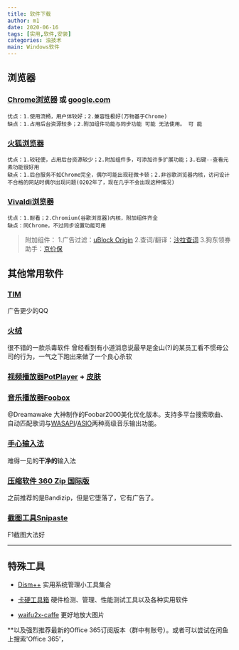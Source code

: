 ```yaml
---
title: 软件下载
author: m1
date: 2020-06-16
tags: [实用,软件,安装]
categories: 浊技术
main: Windows软件
---
```


## 浏览器

### [Chrome浏览器](https://www.google.cn/intl/zh-CN/chrome/) 或 [google.com](https://www.google.com/intl/zh-CN/chrome/)

    优点：1.使用流畅，用户体较好；2.兼容性极好(万物基于Chrome)
    缺点：1.占用后台资源较多；2.附加组件功能与同步功能 可能 无法使用。 可 能

### [火狐浏览器](https://www.mozilla.org/zh-CN/firefox/new/?redirect_source=firefox-com)

    优点：1.较轻便，占用后台资源较少；2.附加组件多，可添加许多扩展功能；3.右键--查看元素功能很好用
    缺点：1.后台服务不如Chrome完全，偶尔可能出现轻微卡顿；2.非谷歌浏览器内核，访问设计不合格的网站时偶尔出现问题(0202年了，现在几乎不会出现这种情况)

### [Vivaldi浏览器](https://vivaldi.com/zh-hans/)

    优点：1.耐看；2.Chromium(谷歌浏览器)内核，附加组件齐全
    缺点：同Chrome，不过同步设置功能可用

> 附加组件：
> 1.广告过滤：[uBlock Origin](https://addons.mozilla.org/zh-CN/firefox/addon/ublock-origin/) 
> 2.查词/翻译：[沙拉查词](https://saladict.crimx.com/)
> 3.狗东领券助手：[京价保](https://jjb.im/)

## 其他常用软件

### [TIM](https://office.qq.com/)

广告更少的QQ

### [火绒](https://www.huorong.cn/)

很不错的一款杀毒软件
<span class="heimu" title="你知道的太多了">曾经看到有小道消息说最早是金山(?)的某员工看不惯母公司的行为，一气之下跑出来做了一个良心杀软</span>

### [视频播放器PotPlayer](http://potplayer.daum.net/?lang=zh_CN) + [皮肤](modern_x_for_potplayer.zip)

### [音乐播放器Foobox](http://blog.sina.com.cn/s/blog_4c5167670102xhln.html)

@Dreamawake 大神制作的Foobar2000美化优化版本。支持多平台搜索歌曲、自动匹配歌词与[WASAPI](https://baike.baidu.com/item/WASAPI/8114771?fr=aladdin)/[ASIO](https://baike.baidu.com/item/ASIO)两种高级音乐输出功能。

### [手心输入法](http://www.xinshuru.com/)

难得一见的**干净的**输入法

### [压缩软件 360 Zip 国际版](https://www.360totalsecurity.com/zh-cn/360zip/)

之前推荐的是Bandizip，但是它堕落了，它有广告了。

### [截图工具Snipaste](https://zh.snipaste.com/)

F1截图大法好

---

## 特殊工具

* [Dism++](https://www.chuyu.me/zh-Hans/index.html)  实用系统管理小工具集合

* [卡硬工具箱](http://www.kbtool.cn/)  硬件检测、管理、性能测试工具以及各种实用软件

* [waifu2x-caffe](https://github.com/lltcggie/waifu2x-caffe/releases) 更好地放大图片

**以及强烈推荐最新的Office 365订阅版本（群中有账号）。或者可以尝试在闲鱼上搜索'Office 365'，
